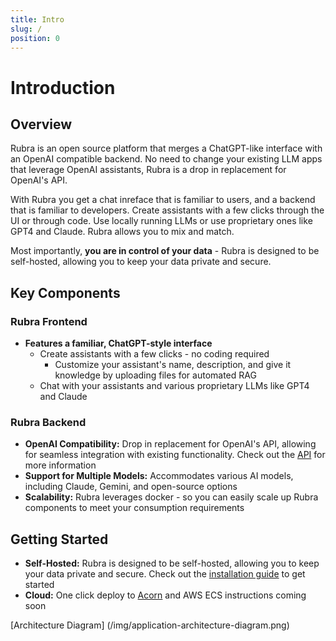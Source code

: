 ```yaml
---
title: Intro
slug: /
position: 0
---
```


# Introduction

## Overview

Rubra is an open source platform that merges a ChatGPT-like interface with an OpenAI compatible backend. No need to change your existing LLM apps that leverage OpenAI assistants, Rubra is a drop in replacement for OpenAI's API.

With Rubra you get a chat inreface that is familiar to users, and a backend that is familiar to developers. Create assistants with a few clicks through the UI or through code. Use locally running LLMs or use proprietary ones like GPT4 and Claude. Rubra allows you to mix and match.

Most importantly, **you are in control of your data** - Rubra is designed to be self-hosted, allowing you to keep your data private and secure.

## Key Components

### Rubra Frontend

- **Features a familiar, ChatGPT-style interface**
  - Create assistants with a few clicks - no coding required
    - Customize your assistant's name, description, and give it knowledge by uploading files for automated RAG
  - Chat with your assistants and various proprietary LLMs like GPT4 and Claude

### Rubra Backend

- **OpenAI Compatibility:** Drop in replacement for OpenAI's API, allowing for seamless integration with existing functionality. Check out the [API](https://platform.openai.com/docs/introduction) for more information
- **Support for Multiple Models:** Accommodates various AI models, including Claude, Gemini, and open-source options
- **Scalability:** Rubra leverages docker - so you can easily scale up Rubra components to meet your consumption requirements

## Getting Started

- **Self-Hosted:** Rubra is designed to be self-hosted, allowing you to keep your data private and secure. Check out the [installation guide](/getting-started/installation) to get started
- **Cloud:** One click deploy to [Acorn](https://www.acorn.io/) and AWS ECS instructions coming soon

[Architecture Diagram] (/img/application-architecture-diagram.png)
